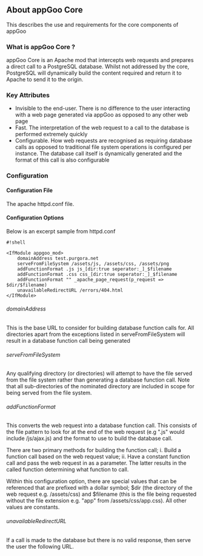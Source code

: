## About appGoo Core ##

This describes the use and requirements for the core components of appGoo

### What is appGoo Core ? ###

appGoo Core is an Apache mod that intercepts web requests and prepares a direct call to a PostgreSQL database. Whilst not addressed by the core, PostgreSQL will dynamically build the content required and return it to Apache to send it to the origin.

### Key Attributes ###

* Invisible to the end-user. There is no difference to the user interacting with a web page generated via appGoo as opposed to any other web page
* Fast. The interpretation of the web request to a call to the database is performed extremely quickly
* Configurable. How web requests are recognised as requiring database calls as opposed to traditional file system operations is configured per instance. The database call itself is dynamically generated and the format of this call is also configurable

### Configuration ###
####   Configuration File ####
The apache httpd.conf file.

####   Configuration Options ####
Below is an excerpt sample from httpd.conf

```
#!shell

<IfModule appgoo_mod>
    domainAddress test.purgora.net
    serveFromFileSystem /assets/js, /assets/css, /assets/png
    addFunctionFormat .js js_[dir:true seperator:_]_$filename
    addFunctionFormat .css css_[dir:true seperator:_]_$filename
    addFunctionFormat "" _apache_page_request(p_request => $dir/$filename)
    unavailableRedirectURL /errors/404.html    
</IfModule>
```
###### domainAddress ######
This is the base URL to consider for building database function calls for. All directories apart from the exceptions listed in serveFromFileSystem will result in a database function call being generated

###### serveFromFileSystem ######
Any qualifying directory (or directories) will attempt to have the file served from the file system rather than generating a database function call. Note that all sub-directories of the nominated directory are included in scope for being served from the file system.

###### addFunctionFormat ######
This converts the web request into a database function call. This consists of the file pattern to look for at the end of the web request (e.g ".js" would include /js/ajax.js) and the format to use to build the database call.

There are two primary methods for building the function call; i. Build a function call based on the web request value; ii. Have a constant function call and pass the web request in as a parameter. The latter results in the called function determining what function to call.

Within this configuration option, there are special values that can be referenced that are prefixed with a dollar symbol; $dir (the directory of the web request e.g. /assets/css) and $filename (this is the file being requested without the file extension e.g. "app" from /assets/css/app.css). All other values are constants. 

###### unavailableRedirectURL ######
If a call is made to the database but there is no valid response, then serve the user the following URL.
